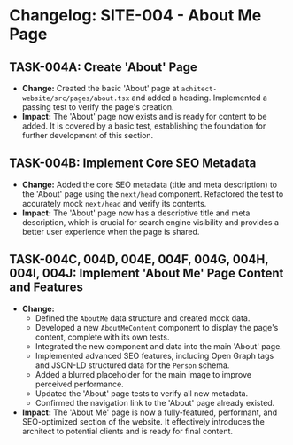 # Changelog: SITE-004 - About Me Page

## TASK-004A: Create 'About' Page

-   **Change:** Created the basic 'About' page at `achitect-website/src/pages/about.tsx` and added a heading. Implemented a passing test to verify the page's creation.
-   **Impact:** The 'About' page now exists and is ready for content to be added. It is covered by a basic test, establishing the foundation for further development of this section.

## TASK-004B: Implement Core SEO Metadata

-   **Change:** Added the core SEO metadata (title and meta description) to the 'About' page using the `next/head` component. Refactored the test to accurately mock `next/head` and verify its contents.
-   **Impact:** The 'About' page now has a descriptive title and meta description, which is crucial for search engine visibility and provides a better user experience when the page is shared.

## TASK-004C, 004D, 004E, 004F, 004G, 004H, 004I, 004J: Implement 'About Me' Page Content and Features

-   **Change:**
    -   Defined the `AboutMe` data structure and created mock data.
    -   Developed a new `AboutMeContent` component to display the page's content, complete with its own tests.
    -   Integrated the new component and data into the main 'About' page.
    -   Implemented advanced SEO features, including Open Graph tags and JSON-LD structured data for the `Person` schema.
    -   Added a blurred placeholder for the main image to improve perceived performance.
    -   Updated the 'About' page tests to verify all new metadata.
    -   Confirmed the navigation link to the 'About' page already existed.
-   **Impact:** The 'About Me' page is now a fully-featured, performant, and SEO-optimized section of the website. It effectively introduces the architect to potential clients and is ready for final content.